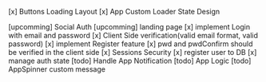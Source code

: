 [x] Buttons Loading Layout
[x] App Custom Loader State Design

<!-- Auth Todos -->

[upcomming] Social Auth
[upcomming] landing page
[x] implement Login with email and password
[x] Client Side verification(valid email format, valid password)
[x] implement Register feature
[x] pwd and pwdConfirm should be verified in the client side
[x] Sessions Security
[x] register user to DB
[x] manage auth state
[todo] Handle App Notification
[todo] App Logic
[todo] AppSpinner custom message
